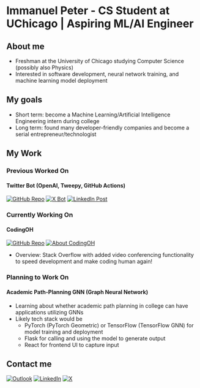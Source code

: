 # Immanuel Peter - CS Student at UChicago | Aspiring ML/AI Engineer

## About me
- Freshman at the University of Chicago studying Computer Science (possibly also Physics)
- Interested in software development, neural network training, and machine learning model deployment

## My goals
- Short term: become a Machine Learning/Artificial Intelligence Engineering intern during college
- Long term: found many developer-friendly companies and become a serial entrepreneur/technologist

## My Work

### Previous Worked On

#### Twitter Bot (OpenAI, Tweepy, GitHub Actions)
[![GitHub Repo](https://img.shields.io/badge/github-%23121011.svg?style=for-the-badge&logo=github&logoColor=white)](https://github.com/jesuschrist-immanuel/codingoh_x_bot)
[![X Bot](https://img.shields.io/badge/X-%23000000.svg?style=for-the-badge&logo=X&logoColor=white)](https://x.com/codingoh)
[![LinkedIn Post](https://img.shields.io/badge/linkedin-%230077B5.svg?style=for-the-badge&logo=linkedin&logoColor=white)](https://www.linkedin.com/posts/immanuel-peter_github-jesuschrist-immanuelcodingohxbot-activity-7234660953030582272-aT0z?utm_source=share&utm_medium=member_desktop)


### Currently Working On

#### CodingOH
[![GitHub Repo](https://img.shields.io/badge/github-%23121011.svg?style=for-the-badge&logo=github&logoColor=white)](https://github.com/jesuschrist-immanuel/stack-overflow-clone/)
[![About CodingOH](https://img.shields.io/badge/Notion-%23000000.svg?style=for-the-badge&logo=notion&logoColor=white)](https://www.notion.so/CodingOH-Docs-67de2dbf28694086bbf3d59baa1fa10b)
- Overview: Stack Overflow with added video conferencing functionality to speed development and make coding human again!

### Planning to Work On

#### Academic Path-Planning GNN (Graph Neural Network)
- Learning about whether academic path planning in college can have applications utilizing GNNs
- Likely tech stack would be
  - PyTorch (PyTorch Geometric) or TensorFlow (TensorFlow GNN) for model training and deployment
  - Flask for calling and using the model to generate output
  - React for frontend UI to capture input

## Contact me
[![Outlook](https://img.shields.io/badge/Microsoft_Outlook-0078D4?style=for-the-badge&logo=microsoft-outlook&logoColor=white)](mailto:ipeter@uchicago.edu)
[![LinkedIn](https://img.shields.io/badge/linkedin-%230077B5.svg?style=for-the-badge&logo=linkedin&logoColor=white)](https://www.linkedin.com/in/immanuel-peter/)
[![X](https://img.shields.io/badge/X-%23000000.svg?style=for-the-badge&logo=X&logoColor=white)](https://x.com/moby763canary21)




<!--
**jesuschrist-immanuel/jesuschrist-immanuel** is a ✨ _special_ ✨ repository because its `README.md` (this file) appears on your GitHub profile.

Here are some ideas to get you started:

- 🔭 I’m currently working on ...
- 🌱 I’m currently learning ...
- 👯 I’m looking to collaborate on ...
- 🤔 I’m looking for help with ...
- 💬 Ask me about ...
- 📫 How to reach me: ...
- 😄 Pronouns: ...
- ⚡ Fun fact: ...
-->

